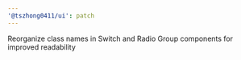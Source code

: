 ```yaml
---
'@tszhong0411/ui': patch
---
```


Reorganize class names in Switch and Radio Group components for improved readability
